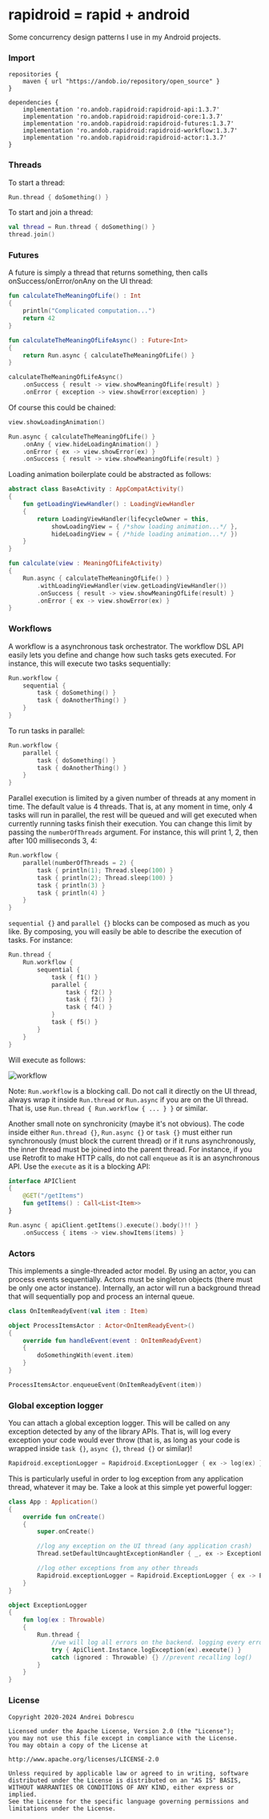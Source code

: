 # rapidroid = rapid + android

Some concurrency design patterns I use in my Android projects.

### Import

```
repositories {
    maven { url "https://andob.io/repository/open_source" }
}
```

```
dependencies {
    implementation 'ro.andob.rapidroid:rapidroid-api:1.3.7'
    implementation 'ro.andob.rapidroid:rapidroid-core:1.3.7'
    implementation 'ro.andob.rapidroid:rapidroid-futures:1.3.7'
    implementation 'ro.andob.rapidroid:rapidroid-workflow:1.3.7'
    implementation 'ro.andob.rapidroid:rapidroid-actor:1.3.7'
}
```

### Threads

To start a thread:

```kotlin
Run.thread { doSomething() }
```

To start and join a thread:

```kotlin
val thread = Run.thread { doSomething() }
thread.join()
```

### Futures

A future is simply a thread that returns something, then calls onSuccess/onError/onAny on the UI thread:

```kotlin
fun calculateTheMeaningOfLife() : Int
{
    println("Complicated computation...")
    return 42
}

fun calculateTheMeaningOfLifeAsync() : Future<Int>
{
    return Run.async { calculateTheMeaningOfLife() }
}
```

```kotlin
calculateTheMeaningOfLifeAsync()
    .onSuccess { result -> view.showMeaningOfLife(result) }
    .onError { exception -> view.showError(exception) }
```

Of course this could be chained:

```kotlin
view.showLoadingAnimation()

Run.async { calculateTheMeaningOfLife() }
    .onAny { view.hideLoadingAnimation() }
    .onError { ex -> view.showError(ex) }
    .onSuccess { result -> view.showMeaningOfLife(result) }
```

Loading animation boilerplate could be abstracted as follows:

```kotlin
abstract class BaseActivity : AppCompatActivity()
{
    fun getLoadingViewHandler() : LoadingViewHandler
    {
        return LoadingViewHandler(lifecycleOwner = this,
            showLoadingView = { /*show loading animation...*/ },
            hideLoadingView = { /*hide loading animation...*/ })
    }
}
```

```kotlin
fun calculate(view : MeaningOfLifeActivity)
{
    Run.async { calculateTheMeaningOfLife() }
        .withLoadingViewHandler(view.getLoadingViewHandler())
        .onSuccess { result -> view.showMeaningOfLife(result) }
        .onError { ex -> view.showError(ex) }
}
```

### Workflows

A workflow is a asynchronous task orchestrator. The workflow DSL API easily lets you define and change how such tasks gets executed. For instance, this will execute two tasks sequentially:

```kotlin
Run.workflow {
    sequential { 
        task { doSomething() }
        task { doAnotherThing() }
    }
}
```

To run tasks in parallel:

```kotlin
Run.workflow {
    parallel {
        task { doSomething() }
        task { doAnotherThing() }
    }
}
```

Parallel execution is limited by a given number of threads at any moment in time. The default value is 4 threads. That is, at any moment in time, only 4 tasks will run in parallel, the rest will be queued and will get executed when currently running tasks finish their execution. You can change this limit by passing the ``numberOfThreads`` argument. For instance, this will print 1, 2, then after 100 milliseconds 3, 4:

```kotlin
Run.workflow {
    parallel(numberOfThreads = 2) {
        task { println(1); Thread.sleep(100) }
        task { println(2); Thread.sleep(100) }
        task { println(3) }
        task { println(4) }
    }
}
```

``sequential {}`` and ``parallel {}`` blocks can be composed as much as you like. By composing, you will easily be able to describe the execution of tasks. For instance:

```kotlin
Run.thread {
    Run.workflow {
        sequential {
            task { f1() }
            parallel {
                task { f2() }
                task { f3() }
                task { f4() }
            }
            task { f5() }
        }
    }
}
```

Will execute as follows:

![workflow](https://raw.githubusercontent.com/andob/rapidroid/master/workflow.png)

Note: ``Run.workflow`` is a blocking call. Do not call it directly on the UI thread, always wrap it inside ``Run.thread`` or ``Run.async`` if you are on the UI thread. That is, use ``Run.thread { Run.workflow { ... } }`` or similar.

Another small note on synchronicity (maybe it's not obvious). The code inside either ``Run.thread {}``, ``Run.async {}`` or ``task {}`` must either run synchronously (must block the current thread) or if it runs asynchronously, the inner thread must be joined into the parent thread. For instance, if you use Retrofit to make HTTP calls, do not call ``enqueue`` as it is an asynchronous API. Use the ``execute`` as it is a blocking API:

```kotlin
interface APIClient
{
    @GET("/getItems")
    fun getItems() : Call<List<Item>>
}
```

```kotlin
Run.async { apiClient.getItems().execute().body()!! }
    .onSuccess { items -> view.showItems(items) }
```

### Actors

This implements a single-threaded actor model. By using an actor, you can process events sequentially. Actors must be singleton objects (there must be only one actor instance). Internally, an actor will run a background thread that will sequentially pop and process an internal queue.

```kotlin
class OnItemReadyEvent(val item : Item)
```

```kotlin
object ProcessItemsActor : Actor<OnItemReadyEvent>()
{
    override fun handleEvent(event : OnItemReadyEvent)
    {
        doSomethingWith(event.item)
    }
}
```

```kotlin
ProcessItemsActor.enqueueEvent(OnItemReadyEvent(item))
```

### Global exception logger

You can attach a global exception logger. This will be called on any exception detected by any of the library APIs. That is, will log every exception your code would ever throw (that is, as long as your code is wrapped inside ``task {}``, ``async {}``, ``thread {}`` or similar)!

```kotlin
Rapidroid.exceptionLogger = Rapidroid.ExceptionLogger { ex -> log(ex) }
```

This is particularly useful in order to log exception from any application thread, whatever it may be. Take a look at this simple yet powerful logger:

```kotlin
class App : Application()
{
    override fun onCreate()
    {
        super.onCreate()

        //log any exception on the UI thread (any application crash)
        Thread.setDefaultUncaughtExceptionHandler { _, ex -> ExceptionLogger.log(ex) }

        //log other exceptions from any other threads
        Rapidroid.exceptionLogger = Rapidroid.ExceptionLogger { ex -> ExceptionLogger.log(ex) }
    }
}

object ExceptionLogger
{
    fun log(ex : Throwable)
    {
        Run.thread {
            //we will log all errors on the backend. logging every error from every user!
            try { ApiClient.Instance.logException(ex).execute() }
            catch (ignored : Throwable) {} //prevent recalling log()
        }
    }
}
```

### License

```
Copyright 2020-2024 Andrei Dobrescu

Licensed under the Apache License, Version 2.0 (the "License");
you may not use this file except in compliance with the License.
You may obtain a copy of the License at

http://www.apache.org/licenses/LICENSE-2.0

Unless required by applicable law or agreed to in writing, software
distributed under the License is distributed on an "AS IS" BASIS,
WITHOUT WARRANTIES OR CONDITIONS OF ANY KIND, either express or implied.
See the License for the specific language governing permissions and
limitations under the License.
```
